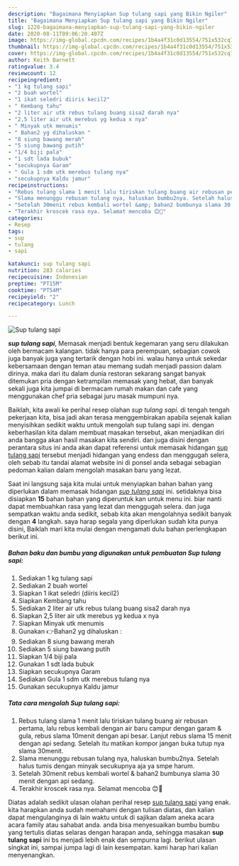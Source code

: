 ```yaml
---
description: "Bagaimana Menyiapkan Sup tulang sapi yang Bikin Ngiler"
title: "Bagaimana Menyiapkan Sup tulang sapi yang Bikin Ngiler"
slug: 1228-bagaimana-menyiapkan-sup-tulang-sapi-yang-bikin-ngiler
date: 2020-08-11T09:06:20.407Z
image: https://img-global.cpcdn.com/recipes/1b4a4f31c0d13554/751x532cq70/sup-tulang-sapi-foto-resep-utama.jpg
thumbnail: https://img-global.cpcdn.com/recipes/1b4a4f31c0d13554/751x532cq70/sup-tulang-sapi-foto-resep-utama.jpg
cover: https://img-global.cpcdn.com/recipes/1b4a4f31c0d13554/751x532cq70/sup-tulang-sapi-foto-resep-utama.jpg
author: Keith Barnett
ratingvalue: 3.4
reviewcount: 12
recipeingredient:
- "1 kg tulang sapi"
- "2 buah wortel"
- "1 ikat seledri diiris kecil2"
- " Kembang tahu"
- "2 liter air utk rebus tulang buang sisa2 darah nya"
- "2,5 liter air utk merebus yg kedua x nya"
- " Minyak utk menumis"
- " Bahan2 yg dihaluskan "
- "8 siung bawang merah"
- "5 siung bawang putih"
- "1/4 biji pala"
- "1 sdt lada bubuk"
- "secukupnya Garam"
- " Gula 1 sdm utk merebus tulang nya"
- "secukupnya Kaldu jamur"
recipeinstructions:
- "Rebus tulang slama 1 menit lalu tiriskan tulang buang air rebusan pertama, lalu rebus kembali dengan air baru campur dengan garam &amp; gula, rebus slama 10menit dengan api besar. Lanjut rebus slama 15 menit dengan api sedang. Setelah itu matikan kompor jangan buka tutup nya slama 30menit."
- "Slama menunggu rebusan tulang nya, haluskan bumbu2nya. Setelah halus tumis dengan minyak secukupnya aja ya smpe harum."
- "Setelah 30menit rebus kembali wortel &amp; bahan2 bumbunya slama 30 menit dengan api sedang."
- "Terakhir kroscek rasa nya. Selamat mencoba 😊🙏"
categories:
- Resep
tags:
- sup
- tulang
- sapi

katakunci: sup tulang sapi 
nutrition: 283 calories
recipecuisine: Indonesian
preptime: "PT15M"
cooktime: "PT54M"
recipeyield: "2"
recipecategory: Lunch

---
```



![Sup tulang sapi](https://img-global.cpcdn.com/recipes/1b4a4f31c0d13554/751x532cq70/sup-tulang-sapi-foto-resep-utama.jpg)

<b><i>sup tulang sapi</i></b>, Memasak menjadi bentuk kegemaran yang seru dilakukan oleh bermacam kalangan. tidak hanya para perempuan, sebagian cowok juga banyak juga yang tertarik dengan hobi ini. walau hanya untuk sekedar kebersamaan dengan teman atau memang sudah menjadi passion dalam dirinya. maka dari itu dalam dunia restoran sekarang sangat banyak ditemukan pria dengan ketrampilan memasak yang hebat, dan banyak sekali juga kita jumpai di bermacam rumah makan dan cafe yang menggunakan chef pria sebagai juru masak mumpuni nya.



Baiklah, kita awali ke perihal resep olahan <i>sup tulang sapi</i>. di tengah tengah pekerjaan kita, bisa jadi akan terasa menggembirakan apabila sejenak kalian menyisihkan sedikit waktu untuk mengolah sup tulang sapi ini. dengan keberhasilan kita dalam membuat masakan tersebut, akan menjadikan diri anda bangga akan hasil masakan kita sendiri. dan juga disini dengan perantara situs ini anda akan dapat referensi untuk memasak hidangan <u>sup tulang sapi</u> tersebut menjadi hidangan yang endess dan menggugah selera, oleh sebab itu tandai alamat website ini di ponsel anda sebagai sebagian pedoman kalian dalam mengolah masakan baru yang lezat.


Saat ini langsung saja kita mulai untuk menyiapkan bahan bahan yang diperlukan dalam memasak hidangan <u><i>sup tulang sapi</i></u> ini. setidaknya bisa disiapkan <b>15</b> bahan bahan yang diperuntuk kan untuk menu ini. biar nanti dapat membuahkan rasa yang lezat dan menggugah selera. dan juga sempatkan waktu anda sedikit, sebab kita akan mengolahnya sedikit banyak dengan <b>4</b> langkah. saya harap segala yang diperlukan sudah kita punya disini, Baiklah mari kita mulai dengan mengamati dulu bahan perlengkapan berikut ini.

<!--inarticleads1-->

##### Bahan baku dan bumbu yang digunakan untuk pembuatan Sup tulang sapi:

1. Sediakan 1 kg tulang sapi
1. Sediakan 2 buah wortel
1. Siapkan 1 ikat seledri (diiris kecil2)
1. Siapkan  Kembang tahu
1. Sediakan 2 liter air utk rebus tulang buang sisa2 darah nya
1. Siapkan 2,5 liter air utk merebus yg kedua x nya
1. Siapkan  Minyak utk menumis
1. Gunakan  👉Bahan2 yg dihaluskan :
1. Sediakan 8 siung bawang merah
1. Sediakan 5 siung bawang putih
1. Siapkan 1/4 biji pala
1. Gunakan 1 sdt lada bubuk
1. Siapkan secukupnya Garam
1. Sediakan  Gula 1 sdm utk merebus tulang nya
1. Gunakan secukupnya Kaldu jamur




<!--inarticleads2-->

##### Tata cara mengolah Sup tulang sapi:

1. Rebus tulang slama 1 menit lalu tiriskan tulang buang air rebusan pertama, lalu rebus kembali dengan air baru campur dengan garam &amp; gula, rebus slama 10menit dengan api besar. Lanjut rebus slama 15 menit dengan api sedang. Setelah itu matikan kompor jangan buka tutup nya slama 30menit.
1. Slama menunggu rebusan tulang nya, haluskan bumbu2nya. Setelah halus tumis dengan minyak secukupnya aja ya smpe harum.
1. Setelah 30menit rebus kembali wortel &amp; bahan2 bumbunya slama 30 menit dengan api sedang.
1. Terakhir kroscek rasa nya. Selamat mencoba 😊🙏




Diatas adalah sedikit ulasan olahan perihal resep <u>sup tulang sapi</u> yang enak. kita harapkan anda sudah memahami dengan tulisan diatas, dan kalian dapat mengulanginya di lain waktu untuk di sajikan dalam aneka acara acara family atau sahabat anda. anda bisa menyesuaikan bumbu bumbu yang tertulis diatas selaras dengan harapan anda, sehingga masakan <b>sup tulang sapi</b> ini bs menjadi lebih enak dan sempurna lagi. berikut ulasan singkat ini, sampai jumpa lagi di lain kesempatan. kami harap hari kalian menyenangkan.
